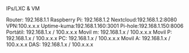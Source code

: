 IPs/LXC & VM

Router: 192.168.1.1
   Raspberry Pi: 192.168.1.2
	Nextcloud:192.168.1.2:8080
	VPN:100.x.x.x
	Uptime-kuma:192.168.1.160:3001
	Pi-hole:192.168.1.150:8006
Portátil: 192.168.1.x / 100.x.x.x
Movil m: 192.168.1.x / 100.x.x.x
Movil P: 192.168.1.x / 100.x.x.x
PC: 192.168.1.x / 100.x.x.x
Movil A: 192.168.1.x / 100.x.x.x
DAS: 192.168.1.x / 100.x.x.x
